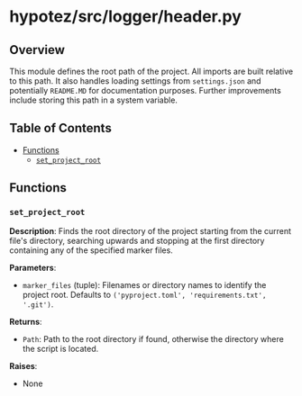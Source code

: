 # hypotez/src/logger/header.py

## Overview

This module defines the root path of the project. All imports are built relative to this path.  It also handles loading settings from `settings.json` and potentially `README.MD` for documentation purposes.  Further improvements include storing this path in a system variable.

## Table of Contents

* [Functions](#functions)
    * [`set_project_root`](#set_project_root)

## Functions

### `set_project_root`

**Description**: Finds the root directory of the project starting from the current file's directory, searching upwards and stopping at the first directory containing any of the specified marker files.

**Parameters**:

* `marker_files` (tuple): Filenames or directory names to identify the project root. Defaults to `('pyproject.toml', 'requirements.txt', '.git')`.

**Returns**:

* `Path`: Path to the root directory if found, otherwise the directory where the script is located.

**Raises**:

* None